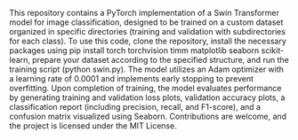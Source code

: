 This repository contains a PyTorch implementation of a Swin Transformer model for image classification, designed to be trained on a custom dataset organized in specific directories (training and validation with subdirectories for each class). To use this code, clone the repository, install the necessary packages using pip install torch torchvision timm matplotlib seaborn scikit-learn, prepare your dataset according to the specified structure, and run the training script (python swin.py). The model utilizes an Adam optimizer with a learning rate of 0.0001 and implements early stopping to prevent overfitting. Upon completion of training, the model evaluates performance by generating training and validation loss plots, validation accuracy plots, a classification report (including precision, recall, and F1-score), and a confusion matrix visualized using Seaborn. Contributions are welcome, and the project is licensed under the MIT License.
